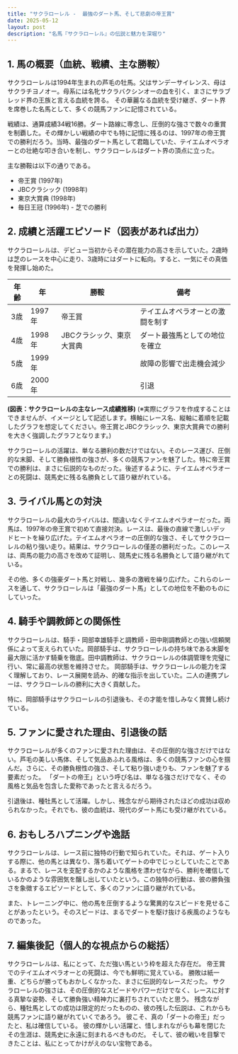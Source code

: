 ```yaml
---
title: "サクラローレル -  最強のダート馬、そして悲劇の帝王賞"
date: 2025-05-12
layout: post
description: "名馬『サクラローレル』の伝説と魅力を深堀り"
---
```


## 1. 馬の概要（血統、戦績、主な勝鞍）

サクラローレルは1994年生まれの芦毛の牡馬。父はサンデーサイレンス、母はサクラチヨノオー。母系には名牝サクラバクシンオーの血を引く、まさにサラブレッド界の王族と言える血統を誇る。  その華麗なる血統を受け継ぎ、ダート界を席巻した名馬として、多くの競馬ファンに記憶されている。

戦績は、通算成績34戦16勝。ダート路線に専念し、圧倒的な強さで数々の重賞を制覇した。その輝かしい戦績の中でも特に記憶に残るのは、1997年の帝王賞での勝利だろう。当時、最強のダート馬として君臨していた、テイエムオペラオーとの壮絶な叩き合いを制し、サクラローレルはダート界の頂点に立った。

主な勝鞍は以下の通りである。

* 帝王賞 (1997年)
* JBCクラシック (1998年)
* 東京大賞典 (1998年)
* 毎日王冠 (1996年) - 芝での勝利


## 2. 成績と活躍エピソード（図表があれば出力）

サクラローレルは、デビュー当初からその潜在能力の高さを示していた。2歳時は芝のレースを中心に走り、3歳時にはダートに転向。すると、一気にその真価を発揮し始めた。

| 年齢 | 年 | 勝鞍 | 備考 |
|---|---|---|---|
| 3歳 | 1997年 | 帝王賞 | テイエムオペラオーとの激闘を制す |
| 4歳 | 1998年 | JBCクラシック、東京大賞典 | ダート最強馬としての地位を確立 |
| 5歳 | 1999年 |  | 故障の影響で出走機会減少 |
| 6歳 | 2000年 |  |  引退 |


**(図表：サクラローレルの主なレース成績推移)**  (※実際にグラフを作成することはできませんが、イメージとして記述します。横軸にレース名、縦軸に着順を記載したグラフを想定してください。帝王賞とJBCクラシック、東京大賞典での勝利を大きく強調したグラフとなります。)


サクラローレルの活躍は、単なる勝利の数だけではない。そのレース運び、圧倒的な末脚、そして勝負根性の強さが、多くの競馬ファンを魅了した。特に帝王賞での勝利は、まさに伝説的なものだった。後述するように、テイエムオペラオーとの死闘は、競馬史に残る名勝負として語り継がれている。


## 3. ライバル馬との対決

サクラローレルの最大のライバルは、間違いなくテイエムオペラオーだった。両馬は、1997年の帝王賞で初めて直接対決。レースは、最後の直線で激しいデッドヒートを繰り広げた。テイエムオペラオーの圧倒的な強さ、そしてサクラローレルの粘り強い走り。結果は、サクラローレルの僅差の勝利だった。このレースは、両馬の能力の高さを改めて証明し、競馬史に残る名勝負として語り継がれている。

その他、多くの強豪ダート馬と対戦し、幾多の激戦を繰り広げた。これらのレースを通して、サクラローレルは「最強のダート馬」としての地位を不動のものにしていった。


## 4. 騎手や調教師との関係性

サクラローレルは、騎手・岡部幸雄騎手と調教師・田中剛調教師との強い信頼関係によって支えられていた。岡部騎手は、サクラローレルの持ち味である末脚を最大限に活かす騎乗を徹底。田中調教師は、サクラローレルの体調管理を完璧に行い、常に最高の状態を維持させた。  岡部騎手は、サクラローレルの能力を深く理解しており、レース展開を読み、的確な指示を出していた。二人の連携プレーは、サクラローレルの勝利に大きく貢献した。

特に、岡部騎手はサクラローレルの引退後も、その才能を惜しみなく賞賛し続けている。


## 5. ファンに愛された理由、引退後の話

サクラローレルが多くのファンに愛された理由は、その圧倒的な強さだけではない。芦毛の美しい馬体、そして気品あふれる風格は、多くの競馬ファンの心を掴んだ。さらに、その勝負根性の強さ、そして粘り強い走りも、ファンを魅了する要素だった。  「ダートの帝王」という呼び名は、単なる強さだけでなく、その風格と気品を包含した愛称であったと言えるだろう。

引退後は、種牡馬として活躍。しかし、残念ながら期待されたほどの成功は収められなかった。それでも、彼の血統は、現代のダート馬にも受け継がれている。


## 6. おもしろハプニングや逸話

サクラローレルは、レース前に独特の行動で知られていた。それは、ゲート入りする際に、他の馬とは異なり、落ち着いてゲートの中でじっとしていたことである。まるで、レースを支配するかのような風格を漂わせながら、勝利を確信しているかのような雰囲気を醸し出していたという。この独特の行動は、彼の勝負強さを象徴するエピソードとして、多くのファンに語り継がれている。

また、トレーニング中に、他の馬を圧倒するような驚異的なスピードを見せることがあったという。そのスピードは、まるでダートを駆け抜ける疾風のようなものであった。


## 7. 編集後記（個人的な視点からの総括）

サクラローレルは、私にとって、ただ強い馬という枠を超えた存在だ。  帝王賞でのテイエムオペラオーとの死闘は、今でも鮮明に覚えている。  勝敗は紙一重、どちらが勝ってもおかしくなかった、まさに伝説的なレースだった。  サクラローレルの強さは、その圧倒的なスピードやパワーだけでなく、レースに対する真摯な姿勢、そして勝負強い精神力に裏打ちされていたと思う。  残念ながら、種牡馬としての成功は限定的だったものの、彼の残した伝説は、これからも競馬ファンに語り継がれていくであろう。  彼こそ、真の「ダートの帝王」だったと、私は確信している。  彼の輝かしい活躍と、惜しまれながらも幕を閉じたその生涯は、競馬史に永遠に刻まれるべきものだ。  そして、彼の戦いを目撃できたことは、私にとってかけがえのない宝物である。
